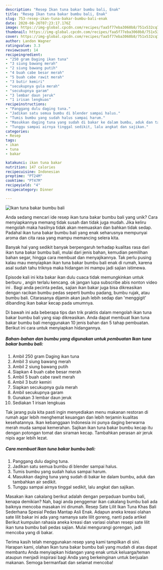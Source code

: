 ```yaml
---
description: "Resep Ikan tuna bakar bumbu bali, Enak"
title: "Resep Ikan tuna bakar bumbu bali, Enak"
slug: 753-resep-ikan-tuna-bakar-bumbu-bali-enak
date: 2020-08-26T07:23:17.176Z
image: https://img-global.cpcdn.com/recipes/faa5f77eba3060b8/751x532cq70/ikan-tuna-bakar-bumbu-bali-foto-resep-utama.jpg
thumbnail: https://img-global.cpcdn.com/recipes/faa5f77eba3060b8/751x532cq70/ikan-tuna-bakar-bumbu-bali-foto-resep-utama.jpg
cover: https://img-global.cpcdn.com/recipes/faa5f77eba3060b8/751x532cq70/ikan-tuna-bakar-bumbu-bali-foto-resep-utama.jpg
author: Landon Wagner
ratingvalue: 3.3
reviewcount: 14
recipeingredient:
- "250 gram Daging ikan tuna"
- "3 siung bawang merah"
- "2 siung bawang putih"
- "4 buah cabe besar merah"
- "5 buah cabe rawit merah"
- "3 butir kemiri"
- "secukupnya gula merah"
- "secukupnya garam"
- "3 lembar daun jeruk"
- "1 irisan lengkuas"
recipeinstructions:
- "Panggang dulu daging tuna."
- "Jadikan satu semua bumbu di blender sampai halus."
- "Tumis bumbu yang sudah halus sampai harum."
- "Masukkan daging tuna yang sudah di bakar ke dalam bumbu, aduk dan tambahkan air sedikit."
- "Tunggu sampai airnya tinggal sedikit, lalu angkat dan sajikan."
categories:
- Resep
tags:
- ikan
- tuna
- bakar

katakunci: ikan tuna bakar 
nutrition: 147 calories
recipecuisine: Indonesian
preptime: "PT24M"
cooktime: "PT47M"
recipeyield: "4"
recipecategory: Dinner

---
```



![Ikan tuna bakar bumbu bali](https://img-global.cpcdn.com/recipes/faa5f77eba3060b8/751x532cq70/ikan-tuna-bakar-bumbu-bali-foto-resep-utama.jpg)

Anda sedang mencari ide resep ikan tuna bakar bumbu bali yang unik? Cara menyiapkannya memang tidak susah dan tidak juga mudah. Jika keliru mengolah maka hasilnya tidak akan memuaskan dan bahkan tidak sedap. Padahal ikan tuna bakar bumbu bali yang enak seharusnya mempunyai aroma dan cita rasa yang mampu memancing selera kita.

Banyak hal yang sedikit banyak berpengaruh terhadap kualitas rasa dari ikan tuna bakar bumbu bali, mulai dari jenis bahan, kemudian pemilihan bahan segar, hingga cara membuat dan menyajikannya. Tak perlu pusing kalau mau menyiapkan ikan tuna bakar bumbu bali enak di rumah, karena asal sudah tahu triknya maka hidangan ini mampu jadi sajian istimewa.

Episode kali ini kita bakar ikan dulu cuaca tidak memungkinkan untuk berburu , angin terlalu kencang. ok jangan lupa subscribe abis nonton video ini . Bagi anda pecinta pedas, sajian ikan bakar juga bisa dikreasikan dengan racikan bumbu pedas seperti bumbu padang, bumbu rujak, atau bumbu bali. Citarasanya dijamin akan jauh lebih sedap dan &#39;menggigit&#39; dibanding ikan bakar kecap pada umumnya.


Di bawah ini ada beberapa tips dan trik praktis dalam mengolah ikan tuna bakar bumbu bali yang siap dikreasikan. Anda dapat membuat Ikan tuna bakar bumbu bali menggunakan 10 jenis bahan dan 5 tahap pembuatan. Berikut ini cara untuk menyiapkan hidangannya.

<!--inarticleads1-->

##### Bahan-bahan dan bumbu yang digunakan untuk pembuatan Ikan tuna bakar bumbu bali:

1. Ambil 250 gram Daging ikan tuna
1. Ambil 3 siung bawang merah
1. Ambil 2 siung bawang putih
1. Siapkan 4 buah cabe besar merah
1. Ambil 5 buah cabe rawit merah
1. Ambil 3 butir kemiri
1. Siapkan secukupnya gula merah
1. Ambil secukupnya garam
1. Gunakan 3 lembar daun jeruk
1. Sediakan 1 irisan lengkuas


Tak jarang pula kita pasti ingin menyediakan menu makanan restoran di rumah agar lebih menghemat keuangan dan lebih terjamin kualitas kesehatannya. Ikan kebanggaan Indonesia ini punya daging berwarna merah muda sampai kemerahan. Sajikan ikan tuna bakar bumbu kecap itu dengan potongan tomat dan siraman kecap. Tambahkan perasan air jeruk nipis agar lebih lezat. 

<!--inarticleads2-->

##### Cara membuat Ikan tuna bakar bumbu bali:

1. Panggang dulu daging tuna.
1. Jadikan satu semua bumbu di blender sampai halus.
1. Tumis bumbu yang sudah halus sampai harum.
1. Masukkan daging tuna yang sudah di bakar ke dalam bumbu, aduk dan tambahkan air sedikit.
1. Tunggu sampai airnya tinggal sedikit, lalu angkat dan sajikan.


Masakan ikan cakalang berikut adalah dengan perpaduan bumbu bali, kenapa demikian? Nah, bagi anda penggemar ikan cakalang bumbu bali ada baiknya mencoba masakan ini dirumah. Resep Sate Lilit Ikan Tuna Khas Bali Sederhana Spesial Pedas Mantap Asli Enak. Adapun aneka kreasi olahan sate lilit bakar ini ada yang namanya sate lilit goreng, nanti pada artikel Berikut kumpulan rahasia aneka kreasi dan variasi olahan resepi sate lilit ikan tuna bumbu bali pedas sajian. Mulai mengurangi gorengan, jadi mencoba yang di bakar. 

Terima kasih telah menggunakan resep yang kami tampilkan di sini. Harapan kami, olahan Ikan tuna bakar bumbu bali yang mudah di atas dapat membantu Anda menyiapkan hidangan yang enak untuk keluarga/teman ataupun menjadi inspirasi bagi Anda yang berkeinginan untuk berjualan makanan. Semoga bermanfaat dan selamat mencoba!
